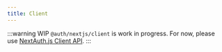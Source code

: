 ```yaml
---
title: Client
---
```


:::warning WIP
`@auth/nextjs/client` is work in progress. For now, please use [NextAuth.js Client API](https://next-auth.js.org/getting-started/client).
:::
